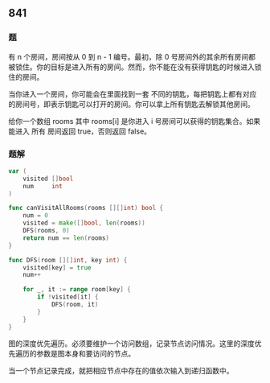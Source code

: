 ## 841

### 题
有 n 个房间，房间按从 0 到 n - 1 编号。最初，除 0 号房间外的其余所有房间都被锁住。你的目标是进入所有的房间。然而，你不能在没有获得钥匙的时候进入锁住的房间。

当你进入一个房间，你可能会在里面找到一套 不同的钥匙，每把钥匙上都有对应的房间号，即表示钥匙可以打开的房间。你可以拿上所有钥匙去解锁其他房间。

给你一个数组 rooms 其中 rooms[i] 是你进入 i 号房间可以获得的钥匙集合。如果能进入 所有 房间返回 true，否则返回 false。

### 题解
```go
var (
	visited []bool
	num     int
)

func canVisitAllRooms(rooms [][]int) bool {
	num = 0
	visited = make([]bool, len(rooms))
	DFS(rooms, 0)
	return num == len(rooms)
}

func DFS(room [][]int, key int) {
	visited[key] = true
	num++

	for _, it := range room[key] {
		if !visited[it] {
			DFS(room, it)
		}
	}
}
```
图的深度优先遍历。必须要维护一个访问数组，记录节点访问情况。这里的深度优先遍历的参数是图本身和要访问的节点。

当一个节点记录完成，就把相应节点中存在的值依次输入到递归函数中。